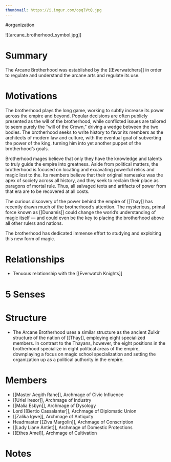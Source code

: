 ```yaml
---
thumbnail: https://i.imgur.com/opqlVtQ.jpg
---
```

#organization

![[arcane_brotherhood_symbol.jpg]]
# Summary
The Arcane Brotherhood was established by the [[Everwatchers]] in order to regulate and understand the arcane arts and regulate its use.

# Motivations
The brotherhood plays the long game, working to subtly increase its power across the empire and beyond. Popular decisions are often publicly presented as the will of the brotherhood, while conflicted issues are tailored to seem purely the “will of the Crown,” driving a wedge between the two bodies. The brotherhood seeks to write history to favor its members as the architects of modern law and culture, with the eventual goal of subverting the power of the king, turning him into yet another puppet of the brotherhood’s goals.

Brotherhood mages believe that only they have the knowledge and talents to truly guide the empire into greatness. Aside from political matters, the brotherhood is focused on locating and excavating powerful relics and magic lost to the. Its members believe that their original namesake was the apex of society across all history, and they seek to reclaim their place as paragons of mortal rule. Thus, all salvaged texts and artifacts of power from that era are to be recovered at all costs.

The curious discovery of the power behind the empire of [[Thay]] has recently drawn much of the brotherhood’s attention. The mysterious, primal force known as [[Dunamis]] could change the world’s understanding of magic itself — and could even be the key to placing the brotherhood above all other rulers and nations.

The brotherhood has dedicated immense effort to studying and exploiting this new form of magic.

# Relationships
- Tenuous relationship with the [[Everwatch Knights]]

# 5 Senses
# Structure
- The Arcane Brotherhood uses a similar structure as the ancient Zulkir structure of the nation of [[Thay]], employing eight specialized members. In contrast to the Thayans, however, the eight positions in the brotherhood specialize in eight political areas of the empire, downplaying a focus on magic school specialization and setting the organization up as a political authority in the empire.

# Members
-   [[Master Aegith Rane]], Archmage of Civic Influence
-   [[Uriel Iresor]], Archmage of Industry
-   [[Malia Esbyn]], Archmage of Dysology
-   Lord [[Bertio Cassalanter]], Archmage of Diplomatic Union
-   [[Zalika Igwe]], Archmage of Antiquity
-   Headmaster [[Ziva Margolin]], Archmage of Conscription
-   [[Lady Liane Antiet]], Archmage of Domestic Protections
-   [[Ethes Amel]], Archmage of Cultivation
# Notes
